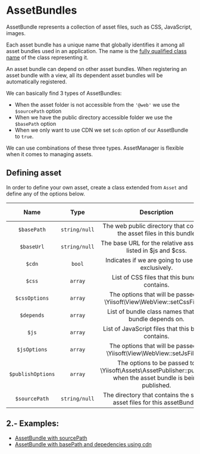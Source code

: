 
# AssetBundles


AssetBundle represents a collection of asset files, such as CSS, JavaScript, images.

Each asset bundle has a unique name that globally identifies it among all asset bundles used in an application. The name is the [fully qualified class name](http://php.net/manual/en/language.namespaces.rules.php) of the class representing it.

An asset bundle can depend on other asset bundles. When registering an asset bundle with a view, all its dependent asset bundles will be automatically registered.

We can basically find 3 types of AssetBundles:

- When the asset folder is not accessible from the `'@web'` we use the `$sourcePath` option
- When we have the public directory accessible folder we use the `$basePath` option
- When we only want to use CDN we set `$cdn` option of our AssetBundle to `true`.

We can use combinations of these three types. AssetManager is flexible when it comes to managing assets.

## Defining asset

In order to define your own asset, create a class extended from `Asset` and define any of the options below.

| Name | Type | Description | Value Default |
|:----:|:----:|:-----------:|:-------------:|
|`$basePath`|`string/null`| The web public directory that contains the asset files in this bundle| `null`|
|`$baseUrl`|`string/null`| The base URL for the relative asset files listed in $js and $css.| `null`|
|`$cdn`|`bool`| Indicates if we are going to use CDN exclusively.| `false`|
|`$css`|`array`| List of CSS files that this bundle contains.| `[]`|
|`$cssOptions`|`array`| The options that will be passed to \Yiisoft\View\WebView::setCssFiles().| `[]`|
|`$depends`|`array`| List of bundle class names that this bundle depends on.| `[]`|
|`$js`|`array`| List of JavaScript files that this bundle contains.| `[]`|
|`$jsOptions`|`array`| The options that will be passed to \Yiisoft\View\WebView::setJsFiles().| `[]`|
|`$publishOptions`|`array`| The options to be passed to \Yiisoft\Assets\AssetPublisher::publish() when the asset bundle is being published.|`[]`|
|`$sourcePath`|`string/null`| The directory that contains the source asset files for this assetBundle.| `null`|


## 2.- Examples:

- [AssetBundle with sourcePath](/docs/examples/assetbundlewithsourcepath.md)
- [AssetBundle with basePath and depedencies using cdn](/docs/examples/assetbundlewithbasepath.md)
